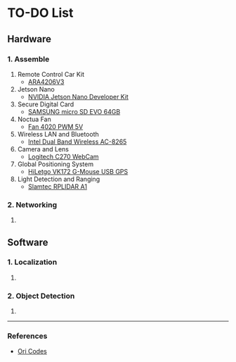 # TO-DO List

## Hardware

### 1. Assemble

1) Remote Control Car Kit
    - [ARA4206V3](http://rc9.co.kr/product/product_detail.asp?product_number=192300)
2) Jetson Nano
    - [NVIDIA Jetson Nano Developer Kit](https://www.amazon.com/NVIDIA-Jetson-Nano-Developer-945-13450-0000-100/dp/B084DSDDLT/ref=sr_1_3?crid=2GY511YAX2MZV&keywords=jetson+nano+dev+kit&qid=1680478170&sprefix=jetson+nano+dev+kit%2Caps%2C278&sr=8-3)
3) Secure Digital Card
    - [SAMSUNG micro SD EVO 64GB](https://smartstore.naver.com/ranistore7282/products/2640705571)
4) Noctua Fan
    - [Fan 4020 PWM 5V](https://www.amazon.com/Fan-4020-PWM-5V-Jetson-Nano-Reverse-Proof-Adjustment/dp/B07TYZ3RG5/ref=sr_1_3?keywords=Fan-4020-PWM-5V&qid=1680710950&sr=8-3)
5) Wireless LAN and Bluetooth
    - [Intel Dual Band Wireless AC-8265](https://www.amazon.com/Intel-Dual-Band-Wireless-Ac-8265/dp/B01MZA1AB2/ref=sr_1_3?crid=1EUJXA9R7RF5J&keywords=Intel+Dual+Band+Wireless+AC-8265&qid=1680478205&sprefix=intel+dual+band+wireless+ac-8265%2Caps%2C276&sr=8-3)
6) Camera and Lens
    - [Logitech C270 WebCam](https://smartstore.naver.com/atonix/products/5845951524)
7) Global Positioning System
    - [HiLetgo VK172 G-Mouse USB GPS](https://www.amazon.com/HiLetgo-G-Mouse-GLONASS-Receiver-Windows/dp/B01MTU9KTF/ref=sr_1_3?crid=13VUDV4H022VI&keywords=gps+usb&qid=1680712927&sprefix=gps+us%2Caps%2C378&sr=8-3)
8) Light Detection and Ranging
    - [Slamtec RPLIDAR A1](https://www.amazon.com/Slamtec-RPLIDAR-Scanning-Avoidance-Navigation/dp/B07TJW5SXF/ref=sr_1_3?crid=3TZ3UNYXM2HF&keywords=lidar&qid=1680712878&sprefix=lid%2Caps%2C311&sr=8-3)

### 2. Networking

1)

## Software

### 1. Localization

1)

### 2. Object Detection

1)

----

### References
- [Ori Codes](https://ori.codes/software/kernel-hacking/)

